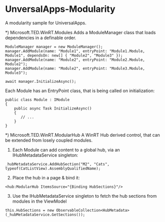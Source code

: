 UnversalApps-Modularity
=======================

A modularity sample for UniversalApps.

*) Microsoft.TED.WinRT.Modules
Adds a ModuleManager class that loads dependencies in a definable order.

    ModuleManager manager = new ModuleManager();
    manager.AddModule(name: "Module1", entryPoint: "Module1.Module, Module1", dependsOn: new[] { "Module2", "Module3" });
    manager.AddModule(name: "Module2", entryPoint: "Module2.Module, Module2");
    manager.AddModule(name: "Module2", entryPoint: "Module3.Module, Module3");
    
    await manager.InitializeAsync();

Each Module has an EntryPoint class, that is being called on initialization:

    public class Module : IModule
    {
        public async Task InitializeAsync()
        {
           // ...
        }
    }

*) Microsoft.TED.WinRT.ModularHub
A WinRT Hub derived control, that can be extended from losely coupled modules.

  1) Each Module can add content to a global hub, via an IHubMetadataService singleton:
  
    _hubMetadataService.AddHubSection("M2", "Cats", typeof(CatListView).AssemblyQualifiedName);
    
  2) Place the hub in a page & bind it:
  
    <hub:ModularHub ItemsSource="{Binding HubSections}"/>
    
  3) Use the IHubMetadataService singleton to fetch the hub sections from modules in the ViewModel
  
    this.HubSections = new ObservableCollection<HubMetadata>(_hubMetadataService.GetSections());
